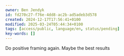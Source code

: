 ```yaml
---
owner: Ben Jendyk
id: fd270c27-f76e-4dd8-ac2b-ad5adeb3d578
created: 2024-12-17T17:56:41+0100
modified: 2025-03-24T05:44:34+0100
tags: [access/public, language/en, status/pending]
key-words: []
---
```


Do positive framing again. Maybe the best results
